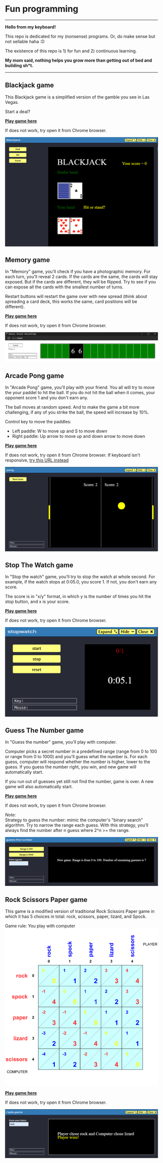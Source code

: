 # Fun programming
_________________

**Hello from my keyboard!**

This repo is dedicated for my (nonsense) programs. Or, do make sense but not sellable haha :D

The existence of this repo is 1) for fun and 2) continuous learning. 

**My mom said, nothing helps you grow more than getting out of bed and building sh*t.**
_________________

## Blackjack game
This Blackjack game is a simplified version of the gamble you see in Las Vegas. 

Start a deal?

[**Play game here**](https://py3.codeskulptor.org/#user309_9RPGRudvA4_6.py)

If does not work, try open it from Chrome browser.

![blackjack game program](images/blackjack.png)

## Memory game
In "Memory" game, you'll check if you have a photographic memory. For each turn, you'll reveal 2 cards. If the cards are the same, the cards will stay exposed. But if the cards are different, they will be flipped. Try to see if you can expose all the cards with the smallest number of turns. 

Restart buttons will restart the game over with new spread (think about spreading a card deck, this works the same, card positions will be different).

[**Play game here**](https://py2.codeskulptor.org/#user51_Hf5FIx2SrC_14.py)

If does not work, try open it from Chrome browser.

![memory game program](images/memory.png)

## Arcade Pong game
In "Arcade Pong" game, you'll play with your friend. You all will try to move the your paddel to hit the ball. If you do not hit the ball when it comes, your opponent score 1 and you don't earn any.

The ball moves at random speed. And to make the game a bit more challenging, if any of you strike the ball, the speed will increase by 10%. 

Control key to move the paddles: <br>
- Left paddle: W to move up and S to move down 
- Right paddle: Up arrow to move up and down arrow to move down

[**Play game here**](https://py3.codeskulptor.org/#user309_YPR6SsMD1P_14.py)

If does not work, try open it from Chrome browser.
If keyboard isn't responsive, [try this URL instead](https://py2.codeskulptor.org/#user309_YPR6SsMD1P_14.py)

![Arcade Pong game program](images/arcade-pong.png)

## Stop The Watch game
In "Stop the watch" game, you'll try to stop the watch at whole second. For example, if the watch stops at 0:05.0, you score 1. If not, you don't earn any score. 

The score is in "x/y" format, in which y is the number of times you hit the stop button, and x is your score. 

[**Play game here**](https://py3.codeskulptor.org/#user309_uGEW4OWIkr_4.py)

If does not work, try open it from Chrome browser.

![Stop the watch game](images/stopwatch.png)

## Guess The Number game
In "Guess the number" game, you'll play with computer.

Computer picks a secret number in a predefined range (range from 0 to 100 or range from 0 to 1000) and you'll guess what the number is. For each guess, computer will respond whether the number is higher, lower to the guess. If you guess the number right, you win, and new game will automatically start.

If you run out of guesses yet still not find the number, game is over. A new game will also automatically start.

[**Play game here**](https://py3.codeskulptor.org/#user309_p2lFVLUeqL_0.py)

If does not work, try open it from Chrome browser.

*Note*: <br>
Strategy to guess the number: mimic the computer's "binary search" algorithm. Try to narrow the range each guess. With this strategy, you'll always find the number after n guess where 2^n >= the range.

![guess the number game program](images/guess-the-number.png)

## Rock Scissors Paper game
This game is a modified version of traditional Rock Scissors Paper game in which it has 5 choices in total: rock, scissors, paper, lizard, and Spock.

Game rule:
You play with computer
![Choice matrix](images/image.png)

[**Play game here**](https://py3.codeskulptor.org/#user309_input_fields_3.py)

If does not work, try open it from Chrome browser.

![rock scissors paper game program](images/rock-scissors-paper.png)
